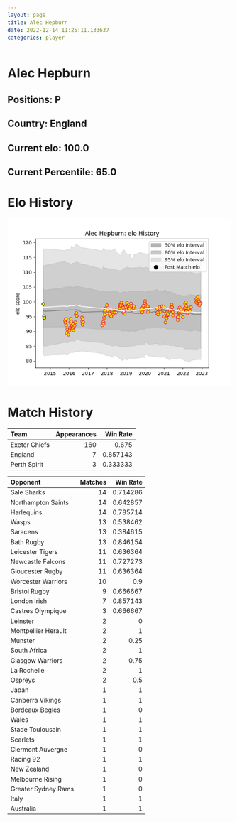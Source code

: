 ```yaml
---  
layout: page  
title: Alec Hepburn  
date: 2022-12-14 11:25:11.133637  
categories: player  
---
```

# Alec Hepburn

## Positions: P

## Country: England

## Current elo: 100.0

## Current Percentile: 65.0

# Elo History


![elo history](history_AlecHepburn.png)
# Match History


| Team          |   Appearances |   Win Rate |
|:--------------|--------------:|-----------:|
| Exeter Chiefs |           160 |   0.675    |
| England       |             7 |   0.857143 |
| Perth Spirit  |             3 |   0.333333 |

| Opponent            |   Matches |   Win Rate |
|:--------------------|----------:|-----------:|
| Sale Sharks         |        14 |   0.714286 |
| Northampton Saints  |        14 |   0.642857 |
| Harlequins          |        14 |   0.785714 |
| Wasps               |        13 |   0.538462 |
| Saracens            |        13 |   0.384615 |
| Bath Rugby          |        13 |   0.846154 |
| Leicester Tigers    |        11 |   0.636364 |
| Newcastle Falcons   |        11 |   0.727273 |
| Gloucester Rugby    |        11 |   0.636364 |
| Worcester Warriors  |        10 |   0.9      |
| Bristol Rugby       |         9 |   0.666667 |
| London Irish        |         7 |   0.857143 |
| Castres Olympique   |         3 |   0.666667 |
| Leinster            |         2 |   0        |
| Montpellier Herault |         2 |   1        |
| Munster             |         2 |   0.25     |
| South Africa        |         2 |   1        |
| Glasgow Warriors    |         2 |   0.75     |
| La Rochelle         |         2 |   1        |
| Ospreys             |         2 |   0.5      |
| Japan               |         1 |   1        |
| Canberra Vikings    |         1 |   1        |
| Bordeaux Begles     |         1 |   0        |
| Wales               |         1 |   1        |
| Stade Toulousain    |         1 |   1        |
| Scarlets            |         1 |   1        |
| Clermont Auvergne   |         1 |   0        |
| Racing 92           |         1 |   1        |
| New Zealand         |         1 |   0        |
| Melbourne Rising    |         1 |   0        |
| Greater Sydney Rams |         1 |   0        |
| Italy               |         1 |   1        |
| Australia           |         1 |   1        |